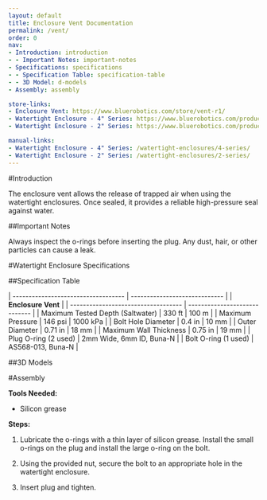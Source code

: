 ```yaml
---
layout: default
title: Enclosure Vent Documentation
permalink: /vent/
order: 0
nav:
- Introduction: introduction
- - Important Notes: important-notes
- Specifications: specifications
- - Specification Table: specification-table
- - 3D Model: d-models
- Assembly: assembly

store-links:
- Enclosure Vent: https://www.bluerobotics.com/store/vent-r1/
- Watertight Enclosure - 4" Series: https://www.bluerobotics.com/product-category/4-series/
- Watertight Enclosure - 2" Series: https://www.bluerobotics.com/product-category/2-series/

manual-links:
- Watertight Enclosure - 4" Series: /watertight-enclosures/4-series/
- Watertight Enclosure - 2" Series: /watertight-enclosures/2-series/
---
```


#Introduction

The enclosure vent allows the release of trapped air when using the watertight enclosures. Once sealed, it provides a reliable high-pressure seal against water. 

##Important Notes

<i class="fa fa-exclamation-triangle fa-fw fa-2x text-warning"></i>
Always inspect the o-rings before inserting the plug. Any dust, hair, or other particles can cause a leak.

<!--<i class="fa fa-lightbulb-o fa-fw fa-2x blue"></i>
A slight clicking noise is normal, especially when operated dry. It is caused by slight movement of the shaft in the plastic bearings.-->

#Watertight Enclosure Specifications

##Specification Table

| ----------------------------------- | ----------------------------- |
|                          **Enclosure Vent**                         |
| ----------------------------------- | ----------------------------- |
| Maximum Tested Depth (Saltwater)    | 330 ft        | 100 m         |
| Maximum Pressure                    | 146 psi       | 1000 kPa      |
| Bolt Hole Diameter                  | 0.4 in        | 10 mm         |
| Outer Diameter                      | 0.71 in       | 18 mm         |
| Maximum Wall Thickness              | 0.75 in       | 19 mm         |
| Plug O-ring (2 used)                | 2mm Wide, 6mm ID, Buna-N      |
| Bolt O-ring (1 used)                | AS568-013, Buna-N             |

##3D Models


#Assembly

**Tools Needed:**

* Silicon grease

**Steps:**

1. Lubricate the o-rings with a thin layer of silicon grease. Install the small o-rings on the plug and install the large o-ring on the bolt.

2. Using the provided nut, secure the bolt to an appropriate hole in the watertight enclosure.

3. Insert plug and tighten.

